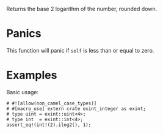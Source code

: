 Returns the base 2 logarithm of the number, rounded down.

# Panics

This function will panic if `self` is less than or equal to zero.

# Examples

Basic usage:

```
# #![allow(non_camel_case_types)]
# #[macro_use] extern crate exint_integer as exint;
# type uint = exint::uint<4>;
# type int  = exint::int<4>;
assert_eq!(int!(2).ilog2(), 1);
```
